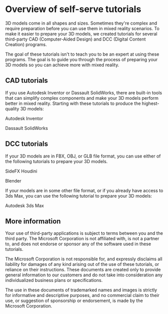 # Overview of self-serve tutorials

3D models come in all shapes and sizes. Sometimes they're complex and require preparation before you can use them in mixed reality scenarios. To make it easier to prepare your 3D models, we created tutorials for several third-party CAD (Computer-Aided Design) and DCC (Digital Content Creation) programs. 

The goal of these tutorials isn't to teach you to be an expert at using these programs. The goal is to guide you through the process of preparing your 3D models so you can achieve more with mixed reality. 

## CAD tutorials 

If you use Autodesk Inventor or Dassault SolidWorks, there are built-in tools that can simplify complex components and make your 3D models perform better in mixed reality. Starting with these tutorials to produce the highest-quality 3D models: 

Autodesk Inventor 

Dassault SolidWorks 

## DCC tutorials 

If your 3D models are in FBX, OBJ, or GLB file format, you can use either of the following tutorials to prepare your 3D models. 

SideFX Houdini 

Blender 

If your models are in some other file format, or if you already have access to 3ds Max, you can use the following tutorial to prepare your 3D models: 

Autodesk 3ds Max  

## More information  

Your use of third-party applications is subject to terms between you and the third party. The Microsoft Corporation is not affiliated with, is not a partner to, and does not endorse or sponsor any of the software used in these tutorials. 

The Microsoft Corporation is not responsible for, and expressly disclaims all liability for damages of any kind arising out of the use of these tutorials, or reliance on their instructions. These documents are created only to provide general information to our customers and do not take into consideration any individualized business plans or specifications. 

The use in these documents of trademarked names and images is strictly for informative and descriptive purposes, and no commercial claim to their use, or suggestion of sponsorship or endorsement, is made by the Microsoft Corporation. 
